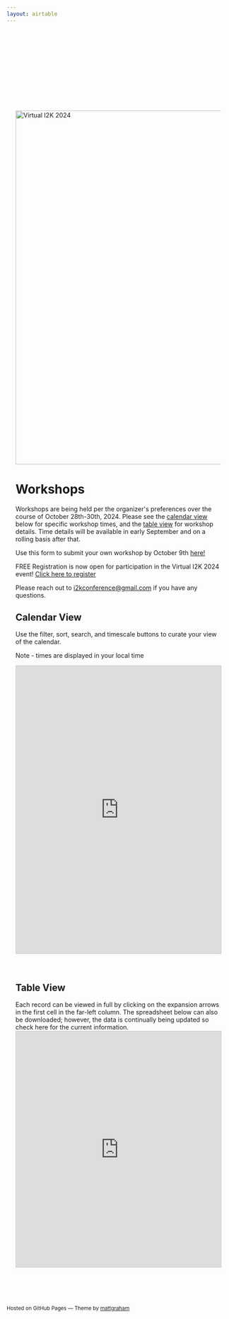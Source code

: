 ```yaml
---
layout: airtable
---
```


<div style="max-width:800px;margin:175px auto 0px auto;padding:20px;" markdown="1">

<img src="assets/images/VirtualI2K2024Flyer.png" alt="Virtual I2K 2024" width=800>

<h1>Workshops</h1>

Workshops are being held per the organizer's preferences over the course of October 28th-30th, 2024. Please see the <a href="#calendar">calendar view</a> below for specific workshop times, and the <a href="#table">table view</a> for workshop details.
Time details will be available in early September and on a rolling basis after that.

Use this form to submit your own workshop by October 9th [here!](https://airtable.com/appZL2v7JOpcEtqUN/shrREBlIImTkizb6s)

FREE Registration is now open for participation in the Virtual I2K 2024 event! [Click here to register](https://tinyurl.com/Virtual-I2K2024-Registration)

<!--- 2024 workshop recordings are now available on [YouTube](some other link)--->

Please reach out to [i2kconference@gmail.com](mailto:i2kconference@gmail.com) if you have any questions.

<h2 id="calendar">Calendar View</h2>
Use the filter, sort, search, and timescale buttons to curate your view of the calendar.

Note - times are displayed in your local time

<iframe class="airtable-embed" src="https://airtable.com/embed/appZL2v7JOpcEtqUN/shrI2uC6CA8ulaFrj?backgroundColor=greenLight&viewControls=on" frameborder="0" onmousewheel="" width="100%" height="650" style="background: transparent; border: 1px solid #ccc;"></iframe>

<br>
<br>
<br>

<h2 id="table">Table View</h2>
Each record can be viewed in full by clicking on the expansion arrows in the first cell in the far-left column.  The spreadsheet below can also be downloaded; however, the data is continually being updated so check here for the current information.

<iframe class="airtable-embed" src="https://airtable.com/embed/appZL2v7JOpcEtqUN/shrPeCcl9c80HbpXm?viewControls=on" frameborder="0" onmousewheel="" width="100%" height="533" style="background: transparent; border: 1px solid #ccc;"></iframe>

</div>

<br>
<br>
<br>
<p><small>Hosted on GitHub Pages &mdash; Theme by <a href="https://twitter.com/mattgraham">mattgraham</a></small></p>
